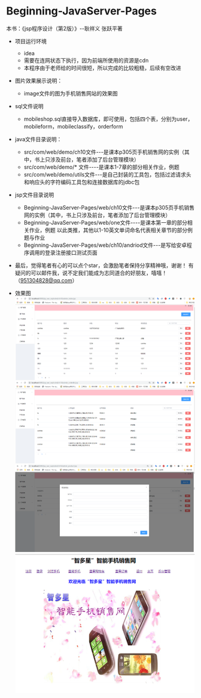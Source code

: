 # Beginning-JavaServer-Pages
本书：《jsp程序设计（第2版）》--耿祥义 张跃平著
- 项目运行环境
  - idea
  - 需要在连网状态下执行，因为前端所使用的资源是cdn
  - 本程序由于老师给的时间很短，所以完成的比较粗糙，后续有空改进
- 图片效果展示说明：
  - image文件的图为手机销售网站的效果图
- sql文件说明
  - mobileshop.sql直接导入数据库，即可使用，包括四个表，分别为user，mobileform，mobileclassify，orderform
- java文件目录说明：
  - src/com/web/demo/ch10文件---是课本p305页手机销售网的实例（其中，书上只涉及前台，笔者添加了后台管理模块）
  - src/com/web/demo/* 文件----是课本1-7章的部分相关作业，例题
  - src/com/web/demo/utils文件---是自己封装的工具包，包括过滤请求头和响应头的字符编码工具包和连接数据库的jdbc包
- jsp文件目录说明
  - Beginning-JavaServer-Pages/web/ch10文件---是课本p305页手机销售网的实例（其中，书上只涉及前台，笔者添加了后台管理模块） 
  - Beginning-JavaServer-Pages/web/one文件----是课本第一章的部分相关作业，例题
    以此类推，其他以1-10英文单词命名代表相关章节的部分例题与作业
  - Beginning-JavaServer-Pages/web/ch10/andriod文件---是写给安卓程序调用的登录注册接口测试页面

- 最后，觉得笔者有心的可以点个star，会激励笔者保持分享精神哦，谢谢！
有疑问的可以邮件我，说不定我们能成为志同道合的好朋友，嘻嘻！（951304828@qq.com）
- 效果图
![image](https://github.com/Corrine951304828/Beginning-JavaServer-Pages/blob/master/image/admin_user.png)
![image](https://github.com/Corrine951304828/Beginning-JavaServer-Pages/blob/master/image/admin_order.png)
![image](https://github.com/Corrine951304828/Beginning-JavaServer-Pages/blob/master/image/admin_product.png)
![image](https://github.com/Corrine951304828/Beginning-JavaServer-Pages/blob/master/image/show.png)

